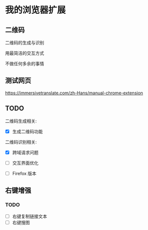 # 我的浏览器扩展

## 二维码

二维码的生成与识别

用最简洁的交互方式

不做任何多余的事情

## 测试网页

https://immersivetranslate.com/zh-Hans/manual-chrome-extension

## TODO

二维码生成相关:

- [x] 生成二维码功能

二维码识别相关:

- [x] 跨域请求问题
- [ ] 交互界面优化
- [ ] Firefox 版本


## 右键增强

### TODO

- [ ] 右键复制链接文本
- [ ] 右键搜图